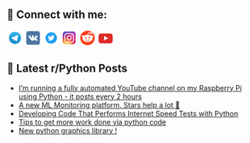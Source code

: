 ## 🔎 Connect with me:
[<img src="https://github.com/bullbesh/bullbesh/blob/main/images/Telegram.png" width="32" height="32" />](https://t.me/bullbesh)
[<img src="https://github.com/bullbesh/bullbesh/blob/main/images/VK.png" width="32" height="32" />](https://vk.com/bullbesh)
[<img src="https://github.com/bullbesh/bullbesh/blob/main/images/Twitter.png" width="32" height="32" />](https://twitter.com/bullbesh1)
[<img src="https://github.com/bullbesh/bullbesh/blob/main/images/Instagram.png" width="32" height="32" />](https://www.instagram.com/bullbesh)
[<img src="https://github.com/bullbesh/bullbesh/blob/main/images/Reddit.png" width="32" height="32" />](https://www.reddit.com/user/bullbesh)
[<img src="https://github.com/bullbesh/bullbesh/blob/main/images/YouTube.png" width="32" height="32" />](https://www.youtube.com/channel/UCtfjRs6uzgq5mfm8S06WTcg)

## 📕 Latest r/Python Posts
<!-- BLOG-POST-LIST:START -->
- [I’m running a fully automated YouTube channel on my Raspberry Pi using Python - it posts every 2 hours](https://www.reddit.com/r/Python/comments/10csntr/im_running_a_fully_automated_youtube_channel_on/)
- [A new ML Monitoring platform. Stars help a lot 🤟](https://www.reddit.com/r/Python/comments/10csbut/a_new_ml_monitoring_platform_stars_help_a_lot/)
- [Developing Code That Performs Internet Speed Tests with Python](https://www.reddit.com/r/Python/comments/10cri68/developing_code_that_performs_internet_speed/)
- [Tips to get more work done via python code](https://www.reddit.com/r/Python/comments/10cqfc5/tips_to_get_more_work_done_via_python_code/)
- [New python graphics library !](https://www.reddit.com/r/Python/comments/10cos5v/new_python_graphics_library/)
<!-- BLOG-POST-LIST:END -->
